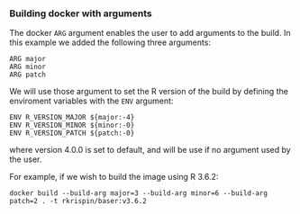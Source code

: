 ### Building docker with arguments

The docker `ARG` argument enables the user to add arguments to the build. In this example we added the following three arguments:

```
ARG major
ARG minor
ARG patch
```

We will use those argument to set the R version of the build by defining the enviroment variables with the `ENV` argument:

```
ENV R_VERSION_MAJOR ${major:-4}
ENV R_VERSION_MINOR ${minor:-0}
ENV R_VERSION_PATCH ${patch:-0}

```
where version 4.0.0 is set to default, and will be use if no argument used by the user.

For example, if we wish to build the image using R 3.6.2:

``` shell
docker build --build-arg major=3 --build-arg minor=6 --build-arg patch=2 . -t rkrispin/baser:v3.6.2
```


